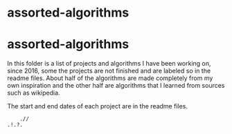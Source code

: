 # assorted-algorithms
# assorted-algorithms

In this folder is a list of projects and algorithms I have been working on, since 2016, 
some the projects are not finished and are labeled so in the readme files.
About half of the algorithms are made completely from my own inspiration and the
other half are algorithms that I learned from sources such as wikipedia.

The start and end dates of each project are in the readme files.
     
   
   
     
        .//
    .!.?.
  
